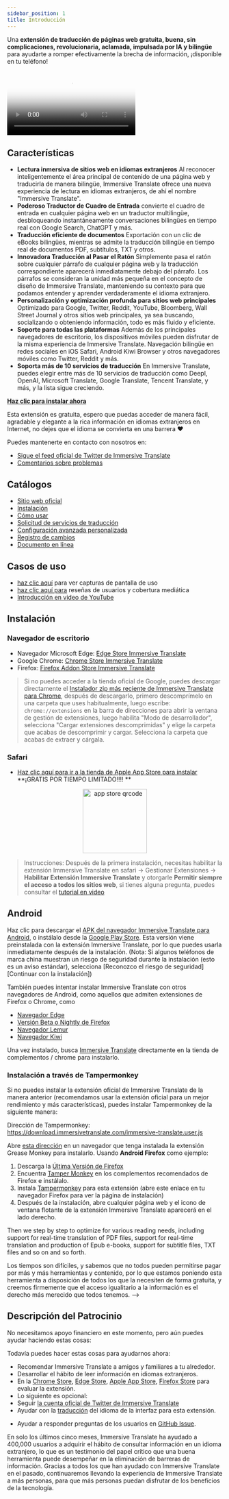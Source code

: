 ```yaml
---
sidebar_position: 1
title: Introducción
---
```


Una **extensión de traducción de páginas web gratuita, buena, sin complicaciones, revolucionaria, aclamada, impulsada por IA y bilingüe** para ayudarte a romper efectivamente la brecha de información, ¡disponible en tu teléfono!

<video
  controls
  poster="https://immersivetranslate.com/assets/price/video-poster-en.png"
  src="https://s.immersivetranslate.com/assets/uploads/en-kefVSe.mp4"
/>

## Características

- **Lectura inmersiva de sitios web en idiomas extranjeros** Al reconocer inteligentemente el área principal de contenido de una página web y traducirla de manera bilingüe, Immersive Translate ofrece una nueva experiencia de lectura en idiomas extranjeros, de ahí el nombre "Immersive Translate".
- **Poderoso Traductor de Cuadro de Entrada** convierte el cuadro de entrada en cualquier página web en un traductor multilingüe, desbloqueando instantáneamente conversaciones bilingües en tiempo real con Google Search, ChatGPT y más.
- **Traducción eficiente de documentos** Exportación con un clic de eBooks bilingües, mientras se admite la traducción bilingüe en tiempo real de documentos PDF, subtítulos, TXT y otros.
- **Innovadora Traducción al Pasar el Ratón** Simplemente pasa el ratón sobre cualquier párrafo de cualquier página web y la traducción correspondiente aparecerá inmediatamente debajo del párrafo. Los párrafos se consideran la unidad más pequeña en el concepto de diseño de Immersive Translate, manteniendo su contexto para que podamos entender y aprender verdaderamente el idioma extranjero.
- **Personalización y optimización profunda para sitios web principales** Optimizado para Google, Twitter, Reddit, YouTube, Bloomberg, Wall Street Journal y otros sitios web principales, ya sea buscando, socializando o obteniendo información, todo es más fluido y eficiente.
- **Soporte para todas las plataformas** Además de los principales navegadores de escritorio, los dispositivos móviles pueden disfrutar de la misma experiencia de Immersive Translate. Navegación bilingüe en redes sociales en iOS Safari, Android Kiwi Browser y otros navegadores móviles como Twitter, Reddit y más.
- **Soporta más de 10 servicios de traducción** En Immersive Translate, puedes elegir entre más de 10 servicios de traducción como Deepl, OpenAI, Microsoft Translate, Google Translate, Tencent Translate, y más, y la lista sigue creciendo.

[**Haz clic para instalar ahora**](/docs/installation/)

Esta extensión es gratuita, espero que puedas acceder de manera fácil, agradable y elegante a la rica información en idiomas extranjeros en Internet, no dejes que el idioma se convierta en una barrera ❤️

Puedes mantenerte en contacto con nosotros en:

<!-- - [Suscríbete a Immersive Translate por correo electrónico](https://immersivetranslate.substack.com/) para recibir las últimas actualizaciones y (beneficios) de manera oportuna. -->

- [Sigue el feed oficial de Twitter de Immersive Translate](https://twitter.com/immersivetrans)
  <!-- - [Sigue el canal de Telegram](https://t.me/immersivetranslate) para recibir las últimas noticias! -->
  <!-- - [Únete al grupo de Telegram](https://t.me/+rq848Z09nehlOTgx) para participar en discusiones sobre características. -->
- [Comentarios sobre problemas](https://github.com/immersive-translate/immersive-translate/issues/)

## Catálogos

- [Sitio web oficial](https://immersivetranslate.com/en/?force=1)
- [Instalación](/docs/installation/)
- [Cómo usar](/docs/usage/)
- [Solicitud de servicios de traducción](/docs/services/)
- [Configuración avanzada personalizada](/docs/advanced/)
- [Registro de cambios](/docs/CHANGELOG/)
- [Documento en línea](/docs/)

## Casos de uso

<!-- - [Conoce los cambios que le sucedieron al usuario Xiao Zhang después de un mes de usar Immersive Translate](#user-xiao-zhangs-story) -->

- [haz clic aquí](/docs/usecase/) para ver capturas de pantalla de uso
- [haz clic aquí para](/docs/review/) reseñas de usuarios y cobertura mediática
- [Introducción en video de YouTube](https://www.youtube.com/watch?v=SHznc5kQCM4&ab_channel=ImmersiveTranslate)

## Instalación

### Navegador de escritorio

- Navegador Microsoft Edge: [Edge Store Immersive Translate](https://microsoftedge.microsoft.com/addons/detail/amkbmndfnliijdhojkpoglbnaaahippg)
- Google Chrome: [Chrome Store Immersive Translate](https://chrome.google.com/webstore/detail/immersive-translate/bpoadfkcbjbfhfodiogcnhhhpibjhbnh)
- Firefox: [Firefox Addon Store Immersive Translate](https://addons.mozilla.org/firefox/addon/immersive-translate/)

> Si no puedes acceder a la tienda oficial de Google, puedes descargar directamente el [Instalador zip más reciente de Immersive Translate para Chrome](https://download.immersivetranslate.com/latest/chrome-immersive-translate.zip), después de descargarlo, primero descomprímelo en una carpeta que uses habitualmente, luego escribe: `chrome://extensions` en la barra de direcciones para abrir la ventana de gestión de extensiones, luego habilita "Modo de desarrollador", selecciona "Cargar extensiones descomprimidas" y elige la carpeta que acabas de descomprimir y cargar. Selecciona la carpeta que acabas de extraer y cárgala.

### Safari

- [Haz clic aquí para ir a la tienda de Apple App Store para instalar](https://apps.apple.com/app/immersive-translate/id6447957425) \*\*¡GRATIS POR TIEMPO LIMITADO!!!! \*\*

<div align="center">
<img src="https://s.immersivetranslate.com/static/official-static/assets/immersive-app-store.png" width="150" alt="app store qrcode" />
</div>

> Instrucciones: Después de la primera instalación, necesitas habilitar la extensión Immersive Translate en safari -> Gestionar Extensiones -> **Habilitar Extensión Immersive Translate** y otorgarle **Permitir siempre el acceso a todos los sitios web**, si tienes alguna pregunta, puedes consultar el [tutorial en video](https://s.immersivetranslate.com/videos/ios_safari_turorial_en.mp4)

## Android

Haz clic para descargar el [APK del navegador Immersive Translate para Android](https://immersivetranslate.com/android/), o instálalo desde la [Google Play Store](https://play.google.com/store/apps/details?id=com.immersivetranslate.browser&utm_campaign=official). Esta versión viene preinstalada con la extensión Immersive Translate, por lo que puedes usarla inmediatamente después de la instalación. (Nota: Si algunos teléfonos de marca china muestran un riesgo de seguridad durante la instalación (esto es un aviso estándar), selecciona [Reconozco el riesgo de seguridad] [Continuar con la instalación])

También puedes intentar instalar Immersive Translate con otros navegadores de Android, como aquellos que admiten extensiones de Firefox o Chrome, como

- [Navegador Edge](https://www.microsoft.com/edge/emmx/immersivetranslatecollaboration)
- [Versión Beta o Nightly de Firefox](https://www.mozilla.org/firefox/channel/android/)
- [Navegador Lemur](https://lemurbrowser.com/)
- [Navegador Kiwi](https://kiwibrowser.com/)

Una vez instalado, busca [Immersive Translate](https://chrome.google.com/webstore/detail/immersive-translate/bpoadfkcbjbfhfodiogcnhhhpibjhbnh) directamente en la tienda de complementos / chrome para instalarlo.

### Instalación a través de Tampermonkey

Si no puedes instalar la extensión oficial de Immersive Translate de la manera anterior (recomendamos usar la extensión oficial para un mejor rendimiento y más características), puedes instalar Tampermonkey de la siguiente manera:

Dirección de Tampermonkey: https://download.immersivetranslate.com/immersive-translate.user.js

Abre [esta dirección](https://download.immersivetranslate.com/immersive-translate.user.js) en un navegador que tenga instalada la extensión Grease Monkey para instalarlo. Usando **Android Firefox** como ejemplo:

1. Descarga la [Última Versión de Firefox](https://www.mozilla.org/firefox/browsers/mobile/android/)
2. Encuentra [Tamper Monkey](https://www.tampermonkey.net/) en los complementos recomendados de Firefox e instálalo.
3. Instala [Tampermonkey](https://download.immersivetranslate.com/immersive-translate.user.js) para esta extensión (abre este enlace en tu navegador Firefox para ver la página de instalación)
4. Después de la instalación, abre cualquier página web y el icono de ventana flotante de la extensión Immersive Translate aparecerá en el lado derecho.

Then we step by step to optimize for various reading needs, including support for real-time translation of PDF files, support for real-time translation and production of Epub e-books, support for subtitle files, TXT files and so on and so forth.

Los tiempos son difíciles, y sabemos que no todos pueden permitirse pagar por más y más herramientas y contenido, por lo que estamos poniendo esta herramienta a disposición de todos los que la necesiten de forma gratuita, y creemos firmemente que el acceso igualitario a la información es el derecho más merecido que todos tenemos. -->

## Descripción del Patrocinio

No necesitamos apoyo financiero en este momento, pero aún puedes ayudar haciendo estas cosas:

Todavía puedes hacer estas cosas para ayudarnos ahora:

- Recomendar Immersive Translate a amigos y familiares a tu alrededor.
- Desarrollar el hábito de leer información en idiomas extranjeros.
- En la [Chrome Store](https://chrome.google.com/webstore/detail/immersive-translate/bpoadfkcbjbfhfodiogcnhhhpibjhbnh), [Edge Store](https://microsoftedge.microsoft.com/addons/detail/immersive-translate-web-/amkbmndfnliijdhojkpoglbnaaahippg), [Apple App Store](https://apps.apple.com/app/id6447957425), [Firefox Store](https://addons.mozilla.org/firefox/addon/immersive-translate/) para evaluar la extensión.
- Lo siguiente es opcional:
  <!-- - Suscribirse al [correo electrónico oficial de Immersive Translate](https://immersivetranslate.substack.com/) -->
  <!-- - [Unirse al canal de Telegram](https://t.me/immersivetranslate) -->
- Seguir [la cuenta oficial de Twitter de Immersive Translate](https://twitter.com/immersivetrans)
- Ayudar con la [traducción](https://crowdin.com/project/immersive-translate) del idioma de la interfaz para esta extensión.
<!-- - Ayudar a responder preguntas de los usuarios en [Grupos de Telegram](https://t.me/+rq848Z09nehlOTgx). -->
- Ayudar a responder preguntas de los usuarios en [GitHub Issue](https://github.com/immersive-translate/immersive-translate/issues).

En solo los últimos cinco meses, Immersive Translate ha ayudado a 400,000 usuarios a adquirir el hábito de consultar información en un idioma extranjero, lo que es un testimonio del papel crítico que una buena herramienta puede desempeñar en la eliminación de barreras de información. Gracias a todos los que han ayudado con Immersive Translate en el pasado, continuaremos llevando la experiencia de Immersive Translate a más personas, para que más personas puedan disfrutar de los beneficios de la tecnología.
